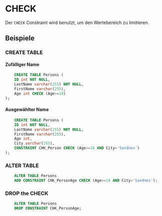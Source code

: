 # CHECK

<show-structure depth="2" />

Der `CHECK` Constraint wird benutzt, um den Wertebereich zu limitieren.

## Beispiele

### CREATE TABLE

#### Zufälliger Name

```SQL
    CREATE TABLE Persons (
    ID int NOT NULL,
    LastName varchar(255) NOT NULL,
    FirstName varchar(255),
    Age int CHECK (Age>=18)
);
```

#### Ausgewählter Name

```SQL
    CREATE TABLE Persons (
    ID int NOT NULL,
    LastName varchar(255) NOT NULL,
    FirstName varchar(255),
    Age int,
    City varchar(255),
    CONSTRAINT CHK_Person CHECK (Age>=18 AND City='Sandnes')
);
```

### ALTER TABLE

```SQL
    ALTER TABLE Persons
    ADD CONSTRAINT CHK_PersonAge CHECK (Age>=18 AND City='Sandnes');
```

### DROP the CHECK

```SQL
    ALTER TABLE Persons
    DROP CONSTRAINT CHK_PersonAge;
```